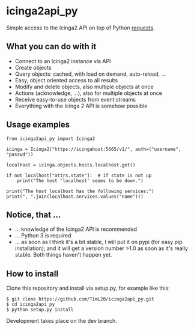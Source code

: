 icinga2api_py
===============

Simple access to the Icinga2 API on top of Python [requests](https://github.com/requests/requests).

## What you can do with it
- Connect to an Icinga2 instance via API 
- Create objects
- Query objects: cached, with load on demand, auto-reload, ...
- Easy, object oriented access to all results
- Modify and delete objects, also multiple objects at once
- Actions (acknowledge, ...), also for multiple objects at once
- Receive easy-to-use objects from event streams
- Everything with the Icinga 2 API is somehow possible

## Usage examples

```
from icinga2api_py import Icinga2

icinga = Icinga2("https://icingahost:5665/v1/", auth=("username", "passwd"))

localhost = icinga.objects.hosts.localhost.get()

if not localhost["attrs.state"]:  # if state is not up
    print("The host 'localhost' seems to be down.")

print("The host localhost has the following services:")
print(", ".join(localhost.services.values("name")))
```

## Notice, that ...
- ... knowledge of the Icinga2 API is recommended
- ... Python 3 is required
- ... as soon as I think it's a bit stable, I will put it on pypi (for easy pip installation);
 and it will get a version number >1.0 as soon as it's really stable. Both things haven't happen yet.

## How to install

Clone this repository and install via setup.py, for example like this:
 ```
 $ git clone https://github.com/TimL20/icinga2api_py.git
 $ cd icinga2api_py
 $ python setup.py install
 ```

Development takes place on the dev branch.
